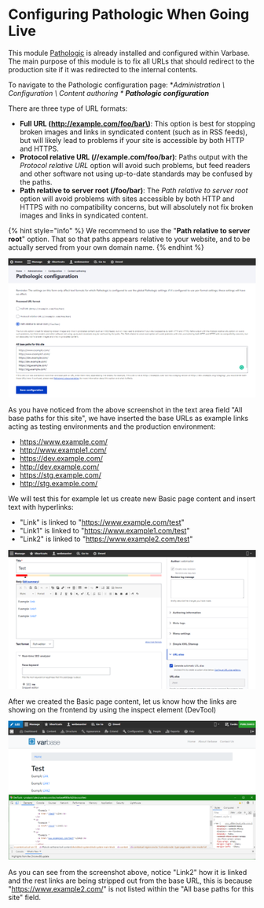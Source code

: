 # Configuring Pathologic When Going Live

This module [Pathologic](https://www.drupal.org/project/pathologic) is already installed and configured within Varbase. The main purpose of this module is to fix all URLs that should redirect to the production site if it was redirected to the internal contents.

To navigate to the Pathologic configuration page: **Administration \ Configuration \ Content authoring \** _**Pathologic configuration**_

There are three type of URL formats:

* **Full URL \(http://example.com/foo/bar\)**:  This option is best for stopping broken images and links in syndicated content \(such as in RSS feeds\), but will likely lead to problems if your site is accessible by both HTTP and HTTPS.
* **Protocol relative URL \(//example.com/foo/bar\)**:  Paths output with the _Protocol relative URL_ option will avoid such problems, but feed readers and other software not using up-to-date standards may be confused by the paths.
* **Path relative to server root \(/foo/bar\)**:  The _Path relative to server root_ option will avoid problems with sites accessible by both HTTP and HTTPS with no compatibility concerns, but will absolutely not fix broken images and links in syndicated content.

{% hint style="info" %}
We recommend to use the "**Path relative to server root**" option. That so that paths appears relative to your website, and to be actually served from your own domain name.
{% endhint %}

![Pathologic configuration section](../../.gitbook/assets/image%20%2838%29.png)

As you have noticed from the above screenshot in the text area field "All base paths for this site", we have inserted the base URLs as example links acting as testing environments and the production environment:

* https://www.example.com/
* http://www.example1.com/ 
* https://dev.example.com/ 
* http://dev.example.com/ 
* https://stg.example.com/
* http://stg.example.com/

We will test this for example let us create new Basic page content and insert text with hyperlinks:

* "Link" is linked to "https://www.example.com/test"
* "Link1" is linked to "https://www.example1.com/test"
* "Link2" is linked to "https://www.example2.com/test"

![Creating new Basic page with linked contents](../../.gitbook/assets/image%20%2835%29.png)

After we created the Basic page content, let us know how the links are showing on the frontend by using the inspect element \(DevTool\)

![](../../.gitbook/assets/image%20%2841%29.png)

As you can see from the screenshot above, notice "Link2" how it is linked and the rest links are being stripped out from the base URL, this is because "https://www.example2.com/" is not listed within the "All base paths for this site" field.

